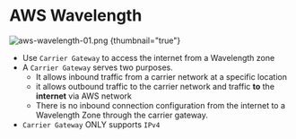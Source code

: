 # AWS Wavelength

![aws-wavelength-01.png](aws-wavelength-01.png) {thumbnail="true"}

* Use `Carrier Gateway` to access the internet from a Wavelength zone
* A `Carrier Gateway` serves two purposes. 
  * It allows inbound traffic from a carrier network at a specific location
  * it allows outbound traffic to the carrier network and traffic **to** the **internet** via AWS network
  * There is no inbound connection configuration from the internet to a Wavelength Zone through the carrier gateway.
* `Carrier Gateway` ONLY supports `IPv4`